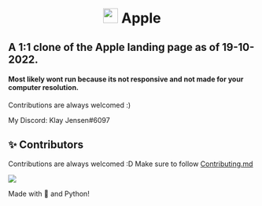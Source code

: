 <h1 align="center"> <img src="https://upload.wikimedia.org/wikipedia/commons/thumb/3/31/Apple_logo_white.svg/1200px-Apple_logo_white.svg.png" width="30px"> Apple

## A 1:1 clone of the Apple landing page as of 19-10-2022.







#### Most likely wont run because its not responsive and not made for your computer resolution.

Contributions are always welcomed :)

My Discord: Klay Jensen#6097
  
## ✨ Contributors

Contributions are always welcomed :D Make sure to follow [Contributing.md](/CONTRIBUTING.md)

<a href="https://github.com/tejas2510/KlayBot-v6/graphs/contributors">
  <img src="https://contrib.rocks/image?repo=tejas2510/KlayBot-v6" />
</a>


Made with 💖 and Python!


